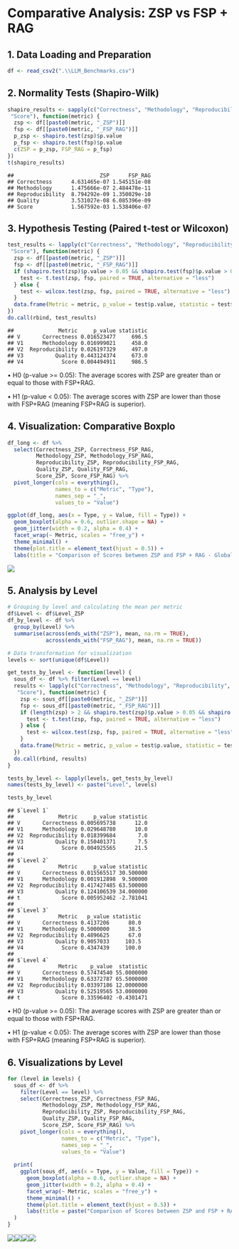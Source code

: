 
# Comparative Analysis: ZSP vs FSP + RAG

## 1. Data Loading and Preparation

``` r
df <- read_csv2(".\\LLM_Benchmarks.csv")
```

## 2. Normality Tests (Shapiro-Wilk)

``` r
shapiro_results <- sapply(c("Correctness", "Methodology", "Reproducibility", "Quality",
 "Score"), function(metric) {
  zsp <- df[[paste0(metric, "_ZSP")]]
  fsp <- df[[paste0(metric, "_FSP_RAG")]]
  p_zsp <- shapiro.test(zsp)$p.value
  p_fsp <- shapiro.test(fsp)$p.value
  c(ZSP = p_zsp, FSP_RAG = p_fsp)
})
t(shapiro_results)
```

```
##                           ZSP      FSP_RAG
## Correctness      4.631465e-07 1.545151e-08
## Methodology      1.475666e-07 2.484478e-11
## Reproducibility  8.794292e-09 1.350029e-10
## Quality          3.531027e-08 6.085396e-09
## Score            1.567592e-03 1.538406e-07
```

## 3. Hypothesis Testing (Paired t-test or Wilcoxon)

``` r
test_results <- lapply(c("Correctness", "Methodology", "Reproducibility", "Quality",
 "Score"), function(metric) {
  zsp <- df[[paste0(metric, "_ZSP")]]
  fsp <- df[[paste0(metric, "_FSP_RAG")]]
  if (shapiro.test(zsp)$p.value > 0.05 && shapiro.test(fsp)$p.value > 0.05) {
    test <- t.test(zsp, fsp, paired = TRUE, alternative = "less")
  } else {
    test <- wilcox.test(zsp, fsp, paired = TRUE, alternative = "less")
  }
  data.frame(Metric = metric, p_value = test$p.value, statistic = test$statistic)
})
do.call(rbind, test_results)
```

```
##              Metric     p_value statistic
## V       Correctness 0.016523477     696.5
## V1      Methodology 0.016999021     458.0
## V2  Reproducibility 0.026197329     497.0
## V3          Quality 0.443124374     673.0
## V4            Score 0.004494911     986.5
```

• H0 (p-value >= 0.05): The average scores with ZSP are greater than or equal to those with FSP+RAG.

• H1 (p-value < 0.05): The average scores with ZSP are lower than those with FSP+RAG (meaning FSP+RAG is superior).

## 4. Visualization: Comparative Boxplo

``` r
df_long <- df %>%
  select(Correctness_ZSP, Correctness_FSP_RAG,
         Methodology_ZSP, Methodology_FSP_RAG,
         Reproducibility_ZSP, Reproducibility_FSP_RAG,
         Quality_ZSP, Quality_FSP_RAG,
         Score_ZSP, Score_FSP_RAG) %>%
  pivot_longer(cols = everything(),
               names_to = c("Metric", "Type"),
               names_sep = "_",
               values_to = "Value")

ggplot(df_long, aes(x = Type, y = Value, fill = Type)) +
  geom_boxplot(alpha = 0.6, outlier.shape = NA) +
  geom_jitter(width = 0.2, alpha = 0.4) +
  facet_wrap(~ Metric, scales = "free_y") +
  theme_minimal() +
  theme(plot.title = element_text(hjust = 0.5)) +
  labs(title = "Comparison of Scores between ZSP and FSP + RAG - Global")
```

![](Analyse_ZSP_vs_FSP_RAG_files/figure-html/unnamed-chunk-4-1.png)<!-- -->

## 5. Analysis by Level

``` r
# Grouping by level and calculating the mean per metric
df$Level <- df$Level_ZSP
df_by_level <- df %>%
  group_by(Level) %>%
  summarise(across(ends_with("ZSP"), mean, na.rm = TRUE),
            across(ends_with("FSP_RAG"), mean, na.rm = TRUE))

# Data transformation for visualization
levels <- sort(unique(df$Level))

get_tests_by_level <- function(level) {
  sous_df <- df %>% filter(Level == level)
  results <- lapply(c("Correctness", "Methodology", "Reproducibility", "Quality",
   "Score"), function(metric) {
    zsp <- sous_df[[paste0(metric, "_ZSP")]]
    fsp <- sous_df[[paste0(metric, "_FSP_RAG")]]
    if (length(zsp) > 2 && shapiro.test(zsp)$p.value > 0.05 && shapiro.test(fsp)$p.value > 0.05) {
      test <- t.test(zsp, fsp, paired = TRUE, alternative = "less")
    } else {
      test <- wilcox.test(zsp, fsp, paired = TRUE, alternative = "less")
    }
    data.frame(Metric = metric, p_value = test$p.value, statistic = test$statistic)
  })
  do.call(rbind, results)
}

tests_by_level <- lapply(levels, get_tests_by_level)
names(tests_by_level) <- paste("Level", levels)

tests_by_level
```

```
## $`Level 1`
##              Metric     p_value statistic
## V       Correctness 0.005695738      12.0
## V1      Methodology 0.029648780      10.0
## V2  Reproducibility 0.018399684       7.0
## V3          Quality 0.150401371       7.5
## V4            Score 0.004925565      21.5
## 
## $`Level 2`
##              Metric     p_value statistic
## V       Correctness 0.015565517 30.500000
## V1      Methodology 0.001912898  9.500000
## V2  Reproducibility 0.417427485 63.500000
## V3          Quality 0.124106539 34.000000
## t             Score 0.005952462 -2.781041
## 
## $`Level 3`
##              Metric   p_value statistic
## V       Correctness 0.4137206      80.0
## V1      Methodology 0.5000000      38.5
## V2  Reproducibility 0.4896625      67.0
## V3          Quality 0.9057033     103.5
## V4            Score 0.4347439     100.0
## 
## $`Level 4`
##              Metric    p_value  statistic
## V       Correctness 0.57474540 55.0000000
## V1      Methodology 0.63372787 65.5000000
## V2  Reproducibility 0.03397186 12.0000000
## V3          Quality 0.52519565 53.0000000
## t             Score 0.33596402 -0.4301471
```
• H0 (p-value >= 0.05): The average scores with ZSP are greater than or equal to those with FSP+RAG.

• H1 (p-value < 0.05): The average scores with ZSP are lower than those with FSP+RAG (meaning FSP+RAG is superior).

## 6. Visualizations by Level

``` r
for (level in levels) {
  sous_df <- df %>%
    filter(Level == level) %>%
    select(Correctness_ZSP, Correctness_FSP_RAG,
           Methodology_ZSP, Methodology_FSP_RAG,
           Reproducibility_ZSP, Reproducibility_FSP_RAG,
           Quality_ZSP, Quality_FSP_RAG,
           Score_ZSP, Score_FSP_RAG) %>%
    pivot_longer(cols = everything(),
                 names_to = c("Metric", "Type"),
                 names_sep = "_",
                 values_to = "Value")
  
  print(
    ggplot(sous_df, aes(x = Type, y = Value, fill = Type)) +
      geom_boxplot(alpha = 0.6, outlier.shape = NA) +
      geom_jitter(width = 0.2, alpha = 0.4) +
      facet_wrap(~ Metric, scales = "free_y") +
      theme_minimal() +
      theme(plot.title = element_text(hjust = 0.5)) +
      labs(title = paste("Comparison of Scores between ZSP and FSP + RAG - Level", level))
  )
}
```

![](Analyse_ZSP_vs_FSP_RAG_files/figure-html/unnamed-chunk-6-1.png)<!-- -->![](Analyse_ZSP_vs_FSP_RAG_files/figure-html/unnamed-chunk-6-2.png)<!-- -->![](Analyse_ZSP_vs_FSP_RAG_files/figure-html/unnamed-chunk-6-3.png)<!-- -->![](Analyse_ZSP_vs_FSP_RAG_files/figure-html/unnamed-chunk-6-4.png)<!-- -->
